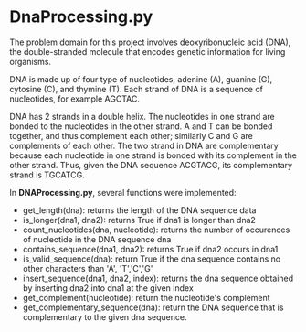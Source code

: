 # DnaProcessing.py

The problem domain for this project involves deoxyribonucleic acid (DNA), the double-stranded molecule that encodes genetic information for living organisms.

DNA is made up of four type of nucleotides, adenine (A), guanine (G), cytosine (C), and thymine (T). Each strand of DNA is a sequence of nucleotides, for example AGCTAC.

DNA has 2 strands in a double helix. The nucleotides in one strand are bonded to the nucleotides in the other strand. A and T can be bonded together, and thus complement each other; similarly C and G are complements of each other. The two strand in DNA are complementary because each nucleotide in one strand is bonded with its complement in the other strand. Thus, given the DNA sequence ACGTACG, its complementary strand is TGCATCG.

In **DNAProcessing.py**, several functions were implemented:
* get_length(dna): returns the length of the DNA sequence data
* is_longer(dna1, dna2): returns True if dna1 is longer than dna2
* count_nucleotides(dna, nucleotide): returns the number of occurences of nucleotide in the DNA sequence dna
* contains_sequence(dna1, dna2): returns True if dna2 occurs in dna1
* is_valid_sequence(dna): return True if the dna sequence contains no other characters than 'A', 'T','C','G'
* insert_sequence(dna1, dna2, index): returns the dna sequence obtained by inserting dna2 into dna1 at the given index
* get_complement(nucleotide): return the nucleotide's complement
* get_complementary_sequence(dna): return the DNA sequence that is complementary to the given dna sequence.

